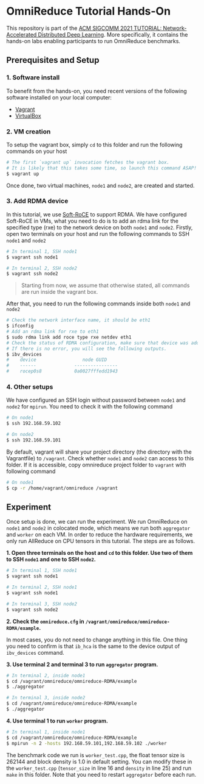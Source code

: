 # OmniReduce Tutorial Hands-On

This repository is part of the [ACM SIGCOMM 2021 TUTORIAL: Network-Accelerated Distributed Deep Learning](https://conferences.sigcomm.org/sigcomm/2021/NADDL-tutorial.html).
More specifically, it contains the hands-on labs enabling participants to run OmniReduce benchmarks.

## Prerequisites and Setup
### 1. Software install
To benefit from the hands-on, you need recent versions of the following software installed on your local computer:

* [Vagrant](https://www.vagrantup.com/docs/installation)
* [VirtualBox](https://www.virtualbox.org/wiki/Downloads)

### 2. VM creation
To setup the vagrant box, simply `cd` to this folder and run the following commands on your host
```bash
# The first `vagrant up` invocation fetches the vagrant box.
# It is likely that this takes some time, so launch this command ASAP!
$ vagrant up
```
Once done, two virtual machines, `node1` and `node2`, are created and started.
### 3. Add RDMA device
In this tutorial, we use [Soft-RoCE](https://www.roceinitiative.org/wp-content/uploads/2016/11/SoftRoCE_Paper_FINAL.pdf) to support RDMA. We have configured Soft-RoCE in VMs, what you  need to do is to add an rdma link for the specified type (rxe) to the network device on both `node1` and `node2`. 
Firstly, open two terminals on your host and run the following commands to SSH `node1` and `node2`

```bash
# In terminal 1, SSH node1
$ vagrant ssh node1
```
```bash
# In terminal 2, SSH node2
$ vagrant ssh node2
```
> Starting from now, we assume that otherwise stated, all commands are run inside the vagrant box. 

After that, you need to run the following commands inside both `node1` and `node2`
```bash
# Check the network interface name, it should be eth1
$ ifconfig
# Add an rdma link for rxe to eth1
$ sudo rdma link add roce type rxe netdev eth1
# Check the status of RDMA configuration, make sure that device was added under RDEV (rxe device)
# If there is no error, you will see the following outputs.
$ ibv_devices
#    device                 node GUID
#    ------              ----------------
#    rocep0s8            0a0027fffedd1943
```
### 4. Other setups
We have configured an SSH login without password between `node1` and `node2` for `mpirun`. You need to check it with the following command 
```bash
# On node1
$ ssh 192.168.59.102
```
```bash
# On node2
$ ssh 192.168.59.101
```
By default, vagrant will share your project directory (the directory with the Vagrantfile) to `/vagrant`. Check whether `node1` and `node2` can access to this folder. If it is accessible, copy omnireduce project folder to `vagrant` with following command
```bash
# On node1
$ cp -r /home/vagrant/omnireduce /vagrant
```


## Experiment
Once setup is done,  we can run the experiment. We run OmniReduce on `node1` and `node2` in colocated mode, which means we run both `aggregator` and `worker` on each VM.  In order to reduce the hardware requirements, we only run AllReduce on CPU tensors in this tutorial.
The steps are as follows.

**1. Open three terminals on the host and `cd` to this folder. Use two of them to SSH `node1` and one to SSH `node2`.**
```bash
# In terminal 1, SSH node1
$ vagrant ssh node1
```
```bash
# In terminal 2, SSH node1
$ vagrant ssh node1
```
```bash
# In terminal 3, SSH node2
$ vagrant ssh node2
```
**2. Check the `omnireduce.cfg` in `/vagrant/omnireduce/omnireduce-RDMA/example`.**

In most cases, you do not need to change anything in this file. One thing you need to confirm is that `ib_hca` is the same to the device output of `ibv_devices` command.

**3. Use terminal 2 and terminal 3 to run `aggregator` program.**
```bash
# In terminal 2, inside node1
$ cd /vagrant/omnireduce/omnireduce-RDMA/example
$ ./aggregator
```
```bash
# In terminal 3, inside node2
$ cd /vagrant/omnireduce/omnireduce-RDMA/example
$ ./aggregator
```
**4. Use terminal 1 to run `worker` program.**
```bash
# In terminal 1, inside node1
$ cd /vagrant/omnireduce/omnireduce-RDMA/example
$ mpirun -n 2 -hosts 192.168.59.101,192.168.59.102 ./worker
```
The benchmark code we run is `worker_test.cpp`, the float tensor size is 262144 and block density is 1.0 in default setting. You can modify these in the `worker_test.cpp` (`tensor_size` in line 16 and `density` in line 25) and run `make` in this folder. Note that you need to restart `aggregator` before each run.
